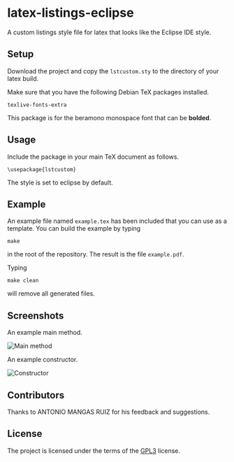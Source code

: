 # latex-listings-eclipse
A custom listings style file for latex that looks like the Eclipse IDE style.

## Setup

Download the project and copy the `lstcustom.sty` to the directory of
your latex build.

Make sure that you have the following Debian TeX packages installed.

```
texlive-fonts-extra
```

This package is for the beramono monospace font that can be **bolded**.

## Usage

Include the package in your main TeX document as follows.


```
\usepackage{lstcustom}
```

The style is set to eclipse by default.

## Example

An example file named `example.tex` has been included that you can use
as a template.  You can build the example by typing

```
make
```

in the root of the repository. The result is the file `example.pdf`.

Typing

```
make clean
```

will remove all generated files.


## Screenshots

An example main method.

![Main method](https://raw.githubusercontent.com/wiki/markroyer/latex-listings-eclipse/screenshots/main.png "Main Method")

An example constructor.

![Constructor](https://raw.githubusercontent.com/wiki/markroyer/latex-listings-eclipse/screenshots/constructor.png?raw=true "Constructor")


## Contributors

Thanks to ANTONIO MANGAS RUIZ for his feedback and suggestions.


## License

The project is licensed under the terms of the
[GPL3](https://www.gnu.org/licenses/gpl-3.0.en.html) license.

<!--  LocalWords:  lstcustom texlive usepackage
 -->
